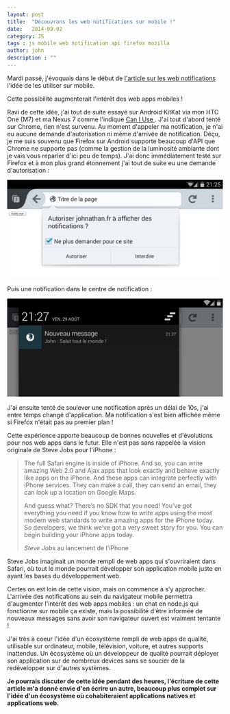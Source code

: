 ```yaml
---
layout: post
title:  "Découvrons les web notifications sur mobile !"
date:   2014-09-02
category: JS
tags : js mobile web notification api firefox mozilla
author: john
description : ""
---
```


Mardi passé, j'évoquais dans le début de <a href="http://lilleweb.fr/js/2014/08/26/web-notification/">l'article sur les web notifications</a> l'idée de les utiliser sur mobile.

Cette possibilité augmenterait l'intérêt des web apps mobiles !

Ravi de cette idée, j'ai tout de suite essayé sur Android KitKat via mon HTC One (M7) et ma Nexus 7 comme l'indique <a href=""> Can I Use </a>. J'ai tout d'abord tenté sur Chrome, rien n'est survenu. Au moment d'appeler ma notification, je n'ai eu aucune demande d'autorisation ni même d'arrivée de notification. Déçu, je me suis souvenu que Firefox sur Android supporte beaucoup d'API que Chrome ne supporte pas (comme la gestion de la luminosité ambiante dont je vais vous reparler d'ici peu de temps). J'ai donc immédiatement testé sur Firefox et à mon plus grand étonnement j'ai tout de suite eu une demande d'autorisation :

<img src="/src/articles/webNotifMobile/webNotificationMobileRequest.png">

Puis une notification dans le centre de notification :

<img src="/src/articles/webNotifMobile/webNotificationMobile.png">

J'ai ensuite tenté de soulever une notification après un délai de 10s, j'ai entre temps changé d'application. Ma notification s'est bien affichée même si Firefox n'était pas au premier plan !

Cette expérience apporte beaucoup de bonnes nouvelles et d'évolutions pour nos web apps dans le futur. Elle n'est pas sans rappelée la vision originale de Steve Jobs pour l'iPhone :

<blockquote class="blockquote-reverse">
<p>The full Safari engine is inside of iPhone. And so, you can write amazing Web 2.0 and Ajax apps that look exactly and behave exactly like apps on the iPhone. And these apps can integrate perfectly with iPhone services. They can make a call, they can send an email, they can look up a location on Google Maps.</p>
<p>And guess what? There’s no SDK that you need! You’ve got everything you need if you know how to write apps using the most modern web standards to write amazing apps for the iPhone today. So developers, we think we’ve got a very sweet story for you. You can begin building your iPhone apps today.</p>
  <footer><cite> Steve Jobs </cite> au lancement de l'iPhone</footer>
</blockquote>

Steve Jobs imaginait un monde rempli de web apps qui s'ouvriraient dans Safari, où tout le monde pourrait développer son application mobile juste en ayant les bases du développement web.

Certes on est loin de cette vision, mais on commence à s'y approcher. L'arrivée des notifications au sein du navigateur mobile permettra d'augmenter l'intérêt des web apps mobiles : un chat en node.js qui fonctionne sur mobile ça existe, mais la possibilité d'être informée de nouveaux messages sans avoir son navigateur ouvert est vraiment tentante !

J'ai très à coeur l'idée d'un écosystème rempli de web apps de qualité, utilisable sur ordinateur, mobile, télévision, voiture, et autres supports inattendus. Un écosystème où un développeur de qualité pourrait déployer son application sur de nombreux devices sans se soucier de la redévelopper sur d'autres systèmes.

__Je pourrais discuter de cette idée pendant des heures, l'écriture de cette article m'a donné envie d'en  écrire un autre, beaucoup plus complet sur l'idée d'un écosystème où cohabiteraient applications natives et applications web.__
